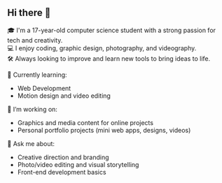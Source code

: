 ## Hi there 👋

🎓 I'm a 17-year-old computer science student with a strong passion for tech and creativity.  
💻 I enjoy coding, graphic design, photography, and videography.  
🛠️ Always looking to improve and learn new tools to bring ideas to life.

🌱 Currently learning:
- Web Development
- Motion design and video editing

🔭 I’m working on:
- Graphics and media content for online projects  
- Personal portfolio projects (mini web apps, designs, videos)

💬 Ask me about:
- Creative direction and branding  
- Photo/video editing and visual storytelling  
- Front-end development basics
   
